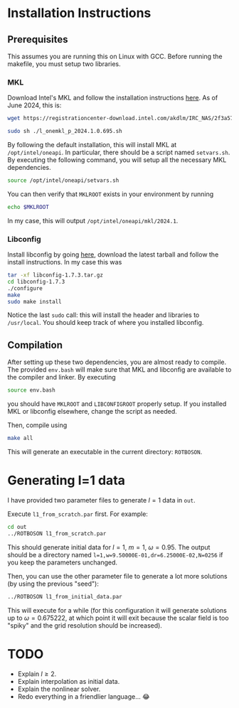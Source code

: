 # Installation Instructions

## Prerequisites

This assumes you are running this on Linux with GCC. Before running the makefile, you must setup two libraries.

### MKL 

Download Intel's MKL and follow the installation instructions [here](https://www.intel.com/content/www/us/en/developer/tools/oneapi/onemkl-download.html?operatingsystem=linux&linux-install=online). As of June 2024, this is:

```bash
wget https://registrationcenter-download.intel.com/akdlm/IRC_NAS/2f3a5785-1c41-4f65-a2f9-ddf9e0db3ea0/l_onemkl_p_2024.1.0.695.sh

sudo sh ./l_onemkl_p_2024.1.0.695.sh
```

By following the default installation, this will install MKL at  `/opt/intel/oneapi`. In particular, there should be a script named `setvars.sh`. By executing the following command, you will setup all the necessary MKL dependencies. 

```bash
source /opt/intel/oneapi/setvars.sh
```

You can then verify that `MKLROOT` exists in your environment by running

```bash 
echo $MKLROOT 
``` 

In my case, this will output `/opt/intel/oneapi/mkl/2024.1`.

### Libconfig

Install libconfig by going [here](https://hyperrealm.github.io/libconfig/), download the latest tarball and follow the install instructions. In my case this was 

```bash
tar -xf libconfig-1.7.3.tar.gz
cd libconfig-1.7.3
./configure 
make 
sudo make install
```

Notice the last `sudo` call: this will install the header and libraries to `/usr/local`. You should keep track of where you installed libconfig.

## Compilation

After setting up these two dependencies, you are almost ready to compile. The provided `env.bash` will make sure that MKL and libconfig are available to the compiler and linker. By executing 

```bash
source env.bash
``` 

you should have `MKLROOT` and `LIBCONFIGROOT` properly setup. If you installed MKL or libconfig elsewhere, change the script as needed.

Then, compile using 

```bash
make all 
``` 

This will generate an executable in the current directory: `ROTBOSON`. 

# Generating l=1 data

I have provided two parameter files to generate $l=1$ data in `out`. 

Execute `l1_from_scratch.par` first. For example:

```bash
cd out 
../ROTBOSON l1_from_scratch.par
``` 

This should generate initial data for $l=1$, $m=1$, $\omega=0.95$. The output should be a directory named `l=1,w=9.50000E-01,dr=6.25000E-02,N=0256` if you keep the parameters unchanged.

Then, you can use the other parameter file to generate a lot more solutions (by using the previous "seed"):

```bash
../ROTBOSON l1_from_initial_data.par
``` 

This will execute for a while (for this configuration it will generate solutions up to $\omega = 0.675222$, at which point it will exit because the scalar field is too "spiky" and the grid resolution should be increased).

# TODO

* Explain $l \geq 2$.
* Explain interpolation as initial data.
* Explain the nonlinear solver.
* Redo everything in a friendlier language... 😂